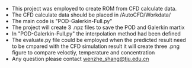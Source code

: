 * This project was employed to create ROM from CFD calculate data.
* The CFD calculate data should be placed in /AutoCFD/Workdata/
* The main code is "POD-Galerkin-Full.py"
* The project will create 3 .npz files to save the POD and Galerkin martix
* In "POD-Galerkin-Full.py" the interpolation method had been defined
* The evaluate.py file could be employed when the predicted result need to be cmpared with the CFD simulation result it will create three .png figure to compare veloctiy, temperature and concentration
* Any question please contact wenzhe_shang@tju.edu.cn 
